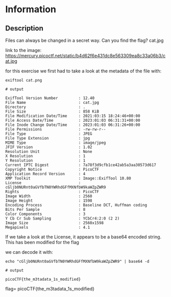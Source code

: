 # Information

## Description

Files can always be changed in a secret way. Can you find the flag? cat.jpg

link to the image: https://mercury.picoctf.net/static/b4d62f6e431dc8e563309ea8c33a06b3/cat.jpg


for this exercise we first had to take a look at the metadata of the file with:
```
exiftool cat.png

# output

ExifTool Version Number         : 12.40
File Name                       : cat.jpg
Directory                       : .
File Size                       : 858 KiB
File Modification Date/Time     : 2021:03:15 18:24:46+00:00
File Access Date/Time           : 2023:01:03 06:31:31+00:00
File Inode Change Date/Time     : 2023:01:03 06:31:26+00:00
File Permissions                : -rw-rw-r--
File Type                       : JPEG
File Type Extension             : jpg
MIME Type                       : image/jpeg
JFIF Version                    : 1.02
Resolution Unit                 : None
X Resolution                    : 1
Y Resolution                    : 1
Current IPTC Digest             : 7a78f3d9cfb1ce42ab5a3aa30573d617
Copyright Notice                : PicoCTF
Application Record Version      : 4
XMP Toolkit                     : Image::ExifTool 10.80
License                         : cGljb0NURnt0aGVfbTN0YWRhdGFfMXNfbW9kaWZpZWR9
Rights                          : PicoCTF
Image Width                     : 2560
Image Height                    : 1598
Encoding Process                : Baseline DCT, Huffman coding
Bits Per Sample                 : 8
Color Components                : 3
Y Cb Cr Sub Sampling            : YCbCr4:2:0 (2 2)
Image Size                      : 2560x1598
Megapixels                      : 4.1
```

If we take a look at the License, it appears to be a base64 encoded string. This has been modified for the flag

we can decode it with:

```
echo "cGljb0NURnt0aGVfbTN0YWRhdGFfMXNfbW9kaWZpZWR9" | base64 -d

# output

picoCTF{the_m3tadata_1s_modified}

```

flag= picoCTF{the_m3tadata_1s_modified}
